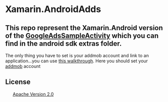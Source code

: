 Xamarin.AndroidAdds
===================

<h2>This repo represent the Xamarin.Android version of the <a href='https://github.com/googleads/googleads-mobile-android-examples'> GoogleAdsSampleActivity</a> which you can find in the android sdk extras folder.</h2>

The only thing you have to set is your addmob account and link to an application...you can use <a href='https://developer.android.com/google/play-services/ads.html'>this walkthrough</a>.
Here you should set your <a href='https://apps.admob.com'>addmob</a> account


<h2>
<a name="user-content-license" class="anchor" href="#license" aria-hidden="true"><span class="octicon octicon-link"></span></a>License</h2>
<ul class="task-list">
<li><a href="http://www.apache.org/licenses/LICENSE-2.0.html">Apache Version 2.0</a></li>
</ul><h2>
